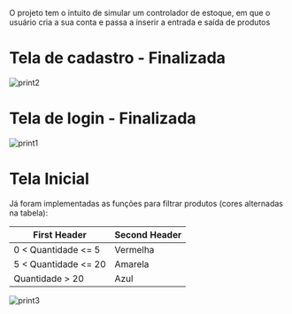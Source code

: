 O projeto tem o intuito de simular um controlador de estoque, em que o usuário cria a sua conta e passa a inserir a entrada e saída de produtos

# Tela de cadastro - Finalizada
![print2](https://user-images.githubusercontent.com/56837996/90291368-21922100-de56-11ea-8942-d22bc5983bba.png)

# Tela de login - Finalizada
![print1](https://user-images.githubusercontent.com/56837996/90291260-e859b100-de55-11ea-8828-35e96530c0b6.png)

# Tela Inicial
Já foram implementadas as funções para filtrar produtos (cores alternadas na tabela):

| First Header         | Second Header |
| -------------------- | ------------- |
| 0 < Quantidade <= 5  |   Vermelha    |
| 5 < Quantidade <= 20 |    Amarela    |
|    Quantidade > 20   |     Azul      |


![print3](https://user-images.githubusercontent.com/56837996/90291450-5605dd00-de56-11ea-9d37-5d7664ff9ad5.png)


